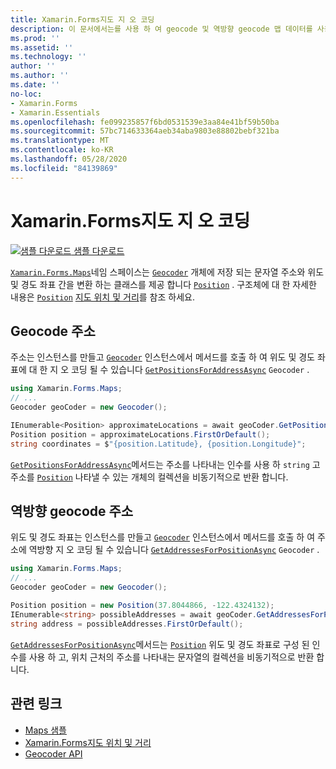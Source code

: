 ```yaml
---
title: Xamarin.Forms지도 지 오 코딩
description: 이 문서에서는를 사용 하 여 geocode 및 역방향 geocode 맵 데이터를 사용 하는 방법을 설명 합니다 Xamarin.Forms . Maps Geocoder 클래스입니다.
ms.prod: ''
ms.assetid: ''
ms.technology: ''
author: ''
ms.author: ''
ms.date: ''
no-loc:
- Xamarin.Forms
- Xamarin.Essentials
ms.openlocfilehash: fe099235857f6bd0531539e3aa84e41bf59b50ba
ms.sourcegitcommit: 57bc714633364aeb34aba9803e88802bebf321ba
ms.translationtype: MT
ms.contentlocale: ko-KR
ms.lasthandoff: 05/28/2020
ms.locfileid: "84139869"
---
```

# <a name="xamarinforms-map-geocoding"></a>Xamarin.Forms지도 지 오 코딩

[![샘플 다운로드](~/media/shared/download.png) 샘플 다운로드](https://docs.microsoft.com/samples/xamarin/xamarin-forms-samples/workingwithmaps)

[`Xamarin.Forms.Maps`](xref:Xamarin.Forms.Maps)네임 스페이스는 [`Geocoder`](xref:Xamarin.Forms.Maps.Geocoder) 개체에 저장 되는 문자열 주소와 위도 및 경도 좌표 간을 변환 하는 클래스를 제공 합니다 [`Position`](xref:Xamarin.Forms.Maps.Position) . 구조체에 대 한 자세한 내용은 [`Position`](xref:Xamarin.Forms.Maps.Position) [지도 위치 및 거리](position-distance.md)를 참조 하세요.

## <a name="geocode-an-address"></a>Geocode 주소

주소는 인스턴스를 만들고 [`Geocoder`](xref:Xamarin.Forms.Maps.Geocoder) 인스턴스에서 메서드를 호출 하 여 위도 및 경도 좌표에 대 한 지 오 코딩 될 수 있습니다 [`GetPositionsForAddressAsync`](xref:Xamarin.Forms.Maps.Geocoder.GetPositionsForAddressAsync*) `Geocoder` .

```csharp
using Xamarin.Forms.Maps;
// ...
Geocoder geoCoder = new Geocoder();

IEnumerable<Position> approximateLocations = await geoCoder.GetPositionsForAddressAsync("Pacific Ave, San Francisco, California");
Position position = approximateLocations.FirstOrDefault();
string coordinates = $"{position.Latitude}, {position.Longitude}";
```

[`GetPositionsForAddressAsync`](xref:Xamarin.Forms.Maps.Geocoder.GetPositionsForAddressAsync*)메서드는 주소를 나타내는 인수를 사용 하 `string` 고 주소를 [`Position`](xref:Xamarin.Forms.Maps.Position) 나타낼 수 있는 개체의 컬렉션을 비동기적으로 반환 합니다.

## <a name="reverse-geocode-an-address"></a>역방향 geocode 주소

위도 및 경도 좌표는 인스턴스를 만들고 [`Geocoder`](xref:Xamarin.Forms.Maps.Geocoder) 인스턴스에서 메서드를 호출 하 여 주소에 역방향 지 오 코딩 될 수 있습니다 [`GetAddressesForPositionAsync`](xref:Xamarin.Forms.Maps.Geocoder.GetAddressesForPositionAsync*) `Geocoder` .

```csharp
using Xamarin.Forms.Maps;
// ...
Geocoder geoCoder = new Geocoder();

Position position = new Position(37.8044866, -122.4324132);
IEnumerable<string> possibleAddresses = await geoCoder.GetAddressesForPositionAsync(position);
string address = possibleAddresses.FirstOrDefault();
```

[`GetAddressesForPositionAsync`](xref:Xamarin.Forms.Maps.Geocoder.GetAddressesForPositionAsync*)메서드는 [`Position`](xref:Xamarin.Forms.Maps.Position) 위도 및 경도 좌표로 구성 된 인수를 사용 하 고, 위치 근처의 주소를 나타내는 문자열의 컬렉션을 비동기적으로 반환 합니다.

## <a name="related-links"></a>관련 링크

- [Maps 샘플](https://docs.microsoft.com/samples/xamarin/xamarin-forms-samples/workingwithmaps)
- [Xamarin.Forms지도 위치 및 거리](position-distance.md)
- [Geocoder API](xref:Xamarin.Forms.Maps.Geocoder)
